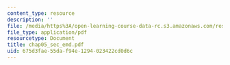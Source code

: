 ```yaml
---
content_type: resource
description: ''
file: /media/https%3A/open-learning-course-data-rc.s3.amazonaws.com/res-6-003-electromechanical-dynamics-spring-2009/675d3fae55daf94e1294023422cd0d6c_chap05_sec_emd.pdf
file_type: application/pdf
resourcetype: Document
title: chap05_sec_emd.pdf
uid: 675d3fae-55da-f94e-1294-023422cd0d6c
---
```

